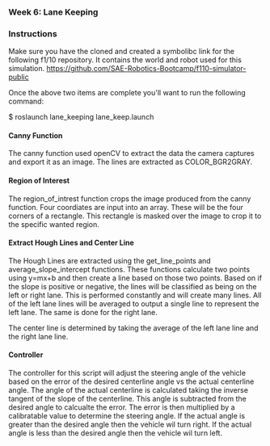 ### Week 6: Lane Keeping

### Instructions

Make sure you have the cloned and created a symbolibc link for the following f1/10 repository. It contains the world and robot used for this simulation.
https://github.com/SAE-Robotics-Bootcamp/f110-simulator-public

Once the above two items are complete you'll want to run the following command:

$ roslaunch lane_keeping lane_keep.launch

#### Canny Function

The canny function used openCV to extract the data the camera captures and export it as an image. The lines are extracted as COLOR_BGR2GRAY.

#### Region of Interest

The region_of_intrest function crops the image produced from the canny function. Four coordiates are input into an array. These will be the four corners of a rectangle. This rectangle is masked over the image to crop it to the specific wanted region.

#### Extract Hough Lines and Center Line

The Hough Lines are extracted using the get_line_points and average_slope_intercept functions. These functions calculate two points using y=mx+b and then create a line based on those two points. Based on if the slope is positive or negative, the lines will be classified as being on the left or right lane. This is performed constantly and will create many lines. All of the left lane lines will be averaged to output a single line to represent the left lane. The same is done for the right lane.

The center line is determined by taking the average of the left lane line and the right lane line.

#### Controller

The controller for this script will adjust the steering angle of the vehicle based on the error of the desired centerline angle vs the actual centerline angle. The angle of the actual centerline is calculated taking the inverse tangent of the slope of the centerline. This angle is subtracted from the desired angle to calcualte the error. The error is then multiplied by a calibratable value to determine the steering angle. If the actual angle is greater than the desired angle then the vehicle wil turn right. If the actual angle is less than the desired angle then the vehicle wil turn left.

